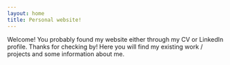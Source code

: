 ```yaml
---
layout: home
title: Personal website!
---
```

Welcome! You probably found my website either through my CV or LinkedIn profile. Thanks for checking by! Here you will find my existing work / projects and some information about me.
